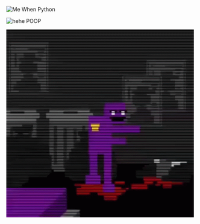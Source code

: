 ![Me When Python](https://github.com/Pilot1782/Pilot1782.github.io/blob/main/src/images/python-programming.gif)

![hehe POOP](https://ahseeit.com//king-include/uploads/2021/01/133868364_232714921746992_7115436353011383073_n-5484690961.jpg)

![Purple](https://github.com/Pilot1782/Pilot1782.github.io/blob/main/src/images/purple-guy-fnaf.gif)
